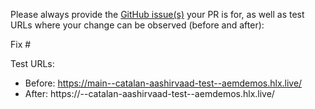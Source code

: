Please always provide the [GitHub issue(s)](../issues) your PR is for, as well as test URLs where your change can be observed (before and after):

Fix #<gh-issue-id>

Test URLs:
- Before: https://main--catalan-aashirvaad-test--aemdemos.hlx.live/
- After: https://<branch>--catalan-aashirvaad-test--aemdemos.hlx.live/
